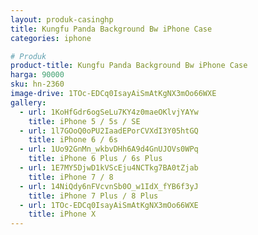 ```yaml
---
layout: produk-casinghp
title: Kungfu Panda Background Bw iPhone Case
categories: iphone

# Produk
product-title: Kungfu Panda Background Bw iPhone Case
harga: 90000
sku: hn-2360
image-drive: 1TOc-EDCq0IsayAiSmAtKgNX3mOo66WXE
gallery:
  - url: 1KoHfGdr6ogSeLu7KY4z0maeOKlvjYAYw
    title: iPhone 5 / 5s / SE
  - url: 1l7GOoQ0oPU2IaadEPorCVXdI3Y05htGQ
    title: iPhone 6 / 6s
  - url: 1Uo92GnMn_wkbvDHh6A9d4GnUJOVs0WPq
    title: iPhone 6 Plus / 6s Plus
  - url: 1E7MY5DjwD1kVScEju4NCTkg7BA0tZjab
    title: iPhone 7 / 8
  - url: 14NiQdy6nFVcvnSb0O_w1IdX_fYB6f3yJ
    title: iPhone 7 Plus / 8 Plus
  - url: 1TOc-EDCq0IsayAiSmAtKgNX3mOo66WXE
    title: iPhone X
---
```


